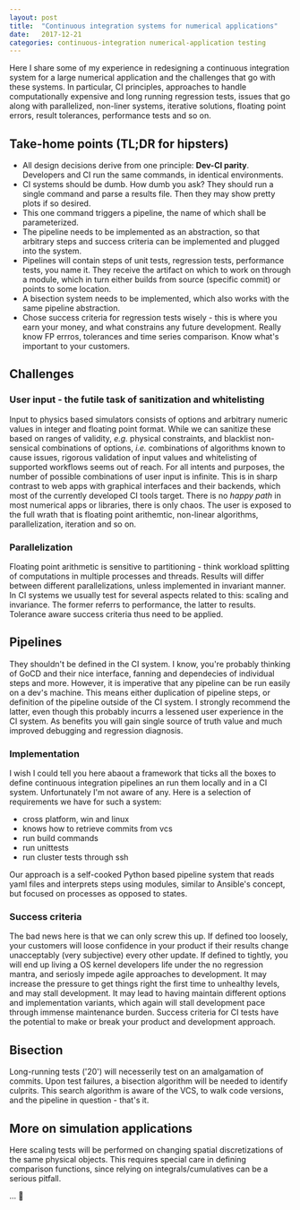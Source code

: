 ```yaml
---
layout: post
title:  "Continuous integration systems for numerical applications"
date:   2017-12-21
categories: continuous-integration numerical-application testing
---
```


Here I share some of my experience in redesigning a continuous integration system for a large numerical application and the challenges that go with these systems. In particular, CI principles, approaches to handle computationally expensive and long running regression tests, issues that go along with parallelized, non-liner systems, iterative solutions, floating point errors, result tolerances, performance tests and so on.

## Take-home points (TL;DR for hipsters)
- All design decisions derive from one principle: **Dev-CI parity**. Developers and CI run the same commands, in identical environments.
- CI systems should be dumb. How dumb you ask? They should run a single command and parse a results file. Then 
they may show pretty plots if so desired.
- This one command triggers a pipeline, the name of which shall be parameterized.
- The pipeline needs to be implemented as an abstraction, so that arbitrary steps and success criteria can be implemented and plugged into the system.
- Pipelines will contain steps of unit tests, regression tests, performance tests, you name it. They receive the artifact on which to work on through a module, which in turn either builds from source (specific commit) or points to some location.
- A bisection system needs to be implemented, which also works with the same pipeline abstraction.
- Chose success criteria for regression tests wisely - this is where you earn your money, and what constrains any future development. Really know FP errros, tolerances and time series comparison. Know what's important to your customers.

## Challenges 

### User input - the futile task of sanitization and whitelisting

Input to physics based simulators consists of options and arbitrary numeric values in integer and floating point format. While we can sanitize these based on ranges of validity, *e.g.* physical constraints, and blacklist non-sensical combinations of options, *i.e.* combinations of algorithms known to cause issues, rigorous validation of input values and whitelisting of supported workflows seems out of reach. For all intents and purposes, the number of possible combinations of user input is infinite. This is in sharp contrast to web apps with graphical interfaces and their backends, which most of the currently developed CI tools target. There is no *happy path* in most numerical apps or libraries, there is only chaos. The user is exposed to the full wrath that is floating point arithemtic, non-linear algorithms, parallelization, iteration and so on. 

### Parallelization

Floating point arithmetic is sensitive to partitioning - think workload splitting of computations in multiple processes and threads. Results will differ between different parallelizations, unless implemented in invariant manner. In CI systems we usually test for several aspects related to this: scaling and invariance. The former referrs to performance, the latter to results. Tolerance aware success criteria thus need to be applied.

## Pipelines

They shouldn't be defined in the CI system. I know, you're probably thinking of GoCD and their nice interface, fanning and dependecies of individual steps and more. However, it is imperative that any pipeline can be run easily on a dev's machine. This means either duplication of pipeline steps, or definition of the pipeline outside of the CI system. I strongly recommend the latter, even though this probably incurrs a lessened user experience in the CI system. As benefits you will gain single source of truth value and much improved debugging and regression diagnosis.

### Implementation

I wish I could tell you here abaout a framework that ticks all the boxes to define continuous integration pipelines an run them locally and in a CI system. Unfortunately I'm not aware of any. Here is a selection of requirements we have for such a system:
- cross platform, win and linux
- knows how to retrieve commits from vcs
- run build commands
- run unittests
- run cluster tests through ssh

Our approach is a self-cooked Python based pipeline system that reads yaml files and interprets steps using modules, similar to Ansible's concept, but focused on processes as opposed to states.

### Success criteria

The bad news here is that we can only screw this up. If defined too loosely, your customers will loose confidence in your product if their results change unacceptably (very subjective) every other update. If defined to tightly, you will end up living a OS kernel developers life under the no regression mantra, and seriosly impede agile approaches to development. It may increase the pressure to get things right the first time to unhealthy levels, and may stall development. It may lead to having maintain different options and implementation variants, which again will stall development pace through immense maintenance burden. Success criteria for CI tests have the potential to make or break your product and development approach.

## Bisection

Long-running tests ('20') will necesserily test on an amalgamation of commits. Upon test failures, a bisection algorithm will be needed to identify culprits. This search algorithm is aware of the VCS, to walk code versions, and the pipeline in question - that's it.

## More on simulation applications

Here scaling tests will be performed on changing spatial discretizations of the same physical objects. This requires special care in defining comparison functions, since relying on integrals/cumulatives can be a serious pitfall.

... :construction:
